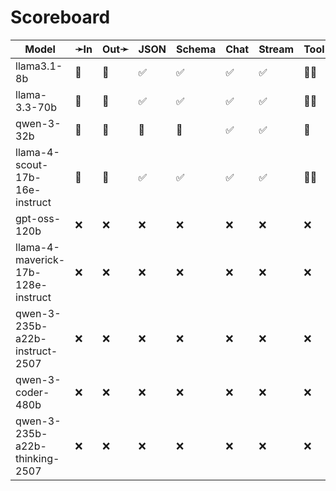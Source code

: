 # Scoreboard

| Model                              | ➛In   | Out➛   | JSON | Schema | Chat | Stream | Tool | Batch | Seed | File | Cite | Think | Probs | Limits |
| ---------------------------------- | ----- | ------ | ---- | ------ | ---- | ------ | ---- | ----- | ---- | ---- | ---- | ----- | ----- | ------ |
| llama3.1-8b                        | 💬    | 💬     | ✅   | ✅     | ✅   | ✅     | 💨🧐 | ❌    | ✅   | ❌   | ❌   | ❌    | ✅    | ✅     |
| llama-3.3-70b                      | 💬    | 💬     | ✅   | ✅     | ✅   | ✅     | 💨🧐 | ❌    | ✅   | ❌   | ❌   | ❌    | ✅    | ✅     |
| qwen-3-32b                         | 💬    | 💬     | 🤪   | 🤪     | ✅   | ✅     | 🧐   | ❌    | ✅   | ❌   | ❌   | ✅    | ✅    | ✅     |
| llama-4-scout-17b-16e-instruct     | 💬    | 💬     | ✅   | ✅     | ✅   | ✅     | 💨🧐 | ❌    | ✅   | ❌   | ❌   | ❌    | ✅    | ✅     |
| gpt-oss-120b                       | ❌    | ❌     | ❌   | ❌     | ❌   | ❌     | ❌   | ❌    | ❌   | ❌   | ❌   | ❌    | ❌    | ❌     |
| llama-4-maverick-17b-128e-instruct | ❌    | ❌     | ❌   | ❌     | ❌   | ❌     | ❌   | ❌    | ❌   | ❌   | ❌   | ❌    | ❌    | ❌     |
| qwen-3-235b-a22b-instruct-2507     | ❌    | ❌     | ❌   | ❌     | ❌   | ❌     | ❌   | ❌    | ❌   | ❌   | ❌   | ❌    | ❌    | ❌     |
| qwen-3-coder-480b                  | ❌    | ❌     | ❌   | ❌     | ❌   | ❌     | ❌   | ❌    | ❌   | ❌   | ❌   | ❌    | ❌    | ❌     |
| qwen-3-235b-a22b-thinking-2507     | ❌    | ❌     | ❌   | ❌     | ❌   | ❌     | ❌   | ❌    | ❌   | ❌   | ❌   | ❌    | ❌    | ❌     |
